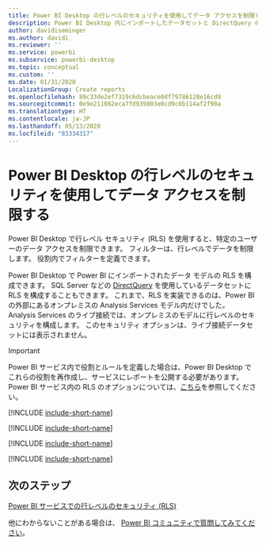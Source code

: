 ```yaml
---
title: Power BI Desktop の行レベルのセキュリティを使用してデータ アクセスを制限する
description: Power BI Desktop 内にインポートしたデータセットと DirectQuery の行レベルのセキュリティを構成する方法。
author: davidiseminger
ms.author: davidi
ms.reviewer: ''
ms.service: powerbi
ms.subservice: powerbi-desktop
ms.topic: conceptual
ms.custom: ''
ms.date: 01/31/2020
LocalizationGroup: Create reports
ms.openlocfilehash: 89c33de2ef7319c6dcbeace0df79786128e16cd9
ms.sourcegitcommit: 0e9e211082eca7fd939803e0cd9c6b114af2f90a
ms.translationtype: HT
ms.contentlocale: ja-JP
ms.lasthandoff: 05/13/2020
ms.locfileid: "83334317"
---
```

# <a name="restrict-data-access-with-row-level-security-rls-for-power-bi-desktop"></a>Power BI Desktop の行レベルのセキュリティを使用してデータ アクセスを制限する

Power BI Desktop で行レベル セキュリティ (RLS) を使用すると、特定のユーザーのデータ アクセスを制限できます。 フィルターは、行レベルでデータを制限します。 役割内でフィルターを定義できます。

Power BI Desktop で Power BI にインポートされたデータ モデルの RLS を構成できます。 SQL Server などの [DirectQuery](../connect-data/desktop-use-directquery.md) を使用しているデータセットに RLS を構成することもできます。 これまで、RLS を実装できるのは、Power BI の外部にあるオンプレミスの Analysis Services モデル内だけでした。 Analysis Services のライブ接続では、オンプレミスのモデルに行レベルのセキュリティを構成します。 このセキュリティ オプションは、ライブ接続データセットには表示されません。

> [!IMPORTANT]
> Power BI サービス内で役割とルールを定義した場合は、Power BI Desktop でこれらの役割を再作成し、サービスにレポートを公開する必要があります。 Power BI サービス内の RLS のオプションについては、[こちら](../admin/service-admin-rls.md)を参照してください。

[!INCLUDE [include-short-name](../includes/rls-desktop-define-roles.md)]

[!INCLUDE [include-short-name](../includes/rls-desktop-view-as-roles.md)]

[!INCLUDE [include-short-name](../includes/rls-limitations.md)]

[!INCLUDE [include-short-name](../includes/rls-faq.md)]

## <a name="next-steps"></a>次のステップ

[Power BI サービスでの行レベルのセキュリティ (RLS)](../admin/service-admin-rls.md)  

他にわからないことがある場合は、 [Power BI コミュニティで質問してみてください](https://community.powerbi.com/)。
